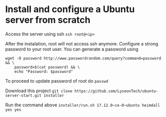 
# Install and configure a Ubuntu server from scratch

Access the server using ssh
```ssh root@<ip>```

After the instalation, root will not access ssh anymore. Configure a strong password to your root user. You can generate a password using
```
wget -O password http://www.passwordrandom.com/query?command=password && \
	password=$(cat password) && \
    echo "Password: $password"
```

To proceed to update password of root do
```passwd```

Download this project
```git clone https://github.com/LyseonTech/ubuntu-server-start.git installer```

Run the command above
```installer/run.sh 17.12.0~ce-0~ubuntu heimdall yes yes```